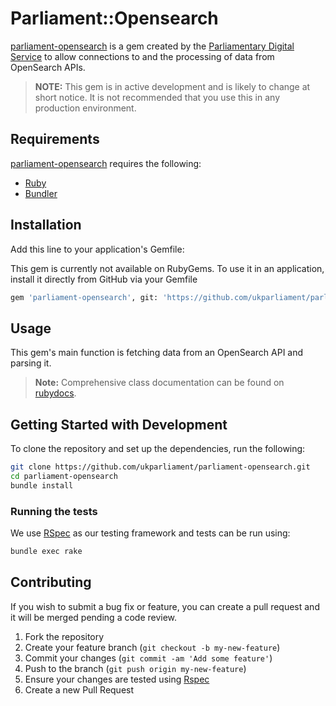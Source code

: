 # Parliament::Opensearch
[parliament-opensearch](http://github.com/ukparliament/opensearch) is a gem created by the [Parliamentary Digital Service](https://www.parliament.uk/mps-lords-and-offices/offices/bicameral/parliamentary-digital-service/) to allow connections to and the processing of data from OpenSearch APIs.

> **NOTE:** This gem is in active development and is likely to change at short notice. It is not recommended that you use this in any production environment.

## Requirements
[parliament-opensearch](http://github.com/ukparliament/opensearch) requires the following:
* [Ruby](https://www.ruby-lang.org/en/)
* [Bundler](http://http://bundler.io/)

## Installation

Add this line to your application's Gemfile:

This gem is currently not available on RubyGems. To use it in an application, install it directly from GitHub via your Gemfile
```bash
gem 'parliament-opensearch', git: 'https://github.com/ukparliament/parliament-open-search.git', branch: 'master'
```

## Usage

This gem's main function is fetching data from an OpenSearch API and parsing it.

> **Note:** Comprehensive class documentation can be found on [rubydocs](http://www.rubydoc.info/github/ukparliament/parliament-opensearch/master/file/README.md).


## Getting Started with Development
To clone the repository and set up the dependencies, run the following:
```bash
git clone https://github.com/ukparliament/parliament-opensearch.git
cd parliament-opensearch
bundle install
```

### Running the tests
We use [RSpec](http://rspec.info/) as our testing framework and tests can be run using:
```bash
bundle exec rake
```

## Contributing
If you wish to submit a bug fix or feature, you can create a pull request and it will be merged pending a code review.

1. Fork the repository
1. Create your feature branch (`git checkout -b my-new-feature`)
1. Commit your changes (`git commit -am 'Add some feature'`)
1. Push to the branch (`git push origin my-new-feature`)
1. Ensure your changes are tested using [Rspec](http://rspec.info/)
1. Create a new Pull Request


